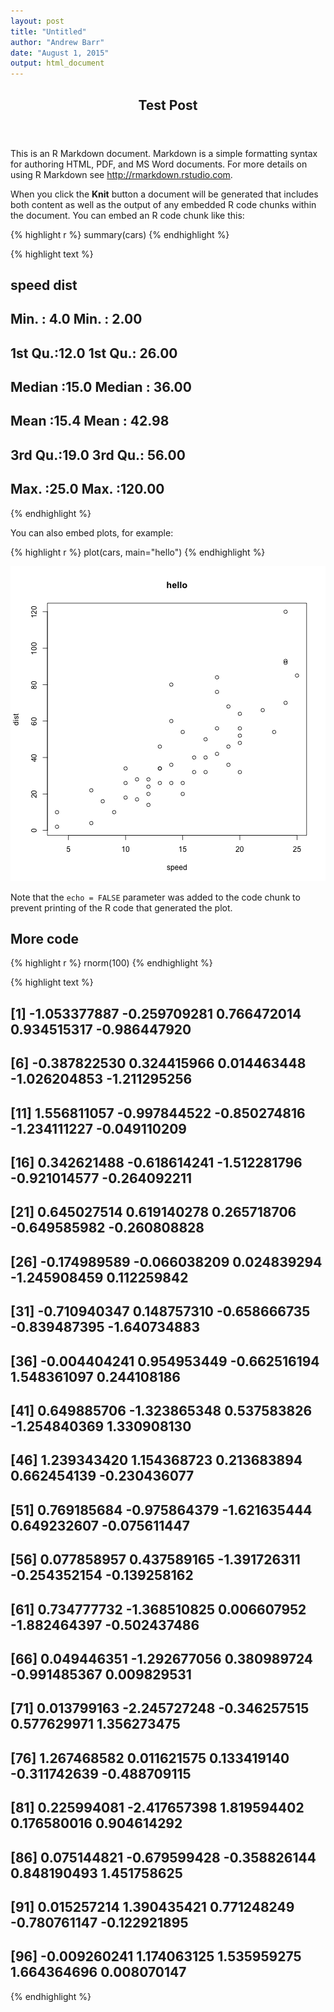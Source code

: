 ```yaml
---
layout: post
title: "Untitled"
author: "Andrew Barr"
date: "August 1, 2015"
output: html_document
---
```


<header class='major'>
  <h2>Test Post</h2>
</header>

This is an R Markdown document. Markdown is a simple formatting syntax for authoring HTML, PDF, and MS Word documents. For more details on using R Markdown see <http://rmarkdown.rstudio.com>.

When you click the **Knit** button a document will be generated that includes both content as well as the output of any embedded R code chunks within the document. You can embed an R code chunk like this:


{% highlight r %}
summary(cars)
{% endhighlight %}



{% highlight text %}
##      speed           dist       
##  Min.   : 4.0   Min.   :  2.00  
##  1st Qu.:12.0   1st Qu.: 26.00  
##  Median :15.0   Median : 36.00  
##  Mean   :15.4   Mean   : 42.98  
##  3rd Qu.:19.0   3rd Qu.: 56.00  
##  Max.   :25.0   Max.   :120.00
{% endhighlight %}

You can also embed plots, for example:


{% highlight r %}
plot(cars, main="hello")
{% endhighlight %}

![plot of chunk unnamed-chunk-2](/figure/source/2015-08-01-test-post/unnamed-chunk-2-1.png) 

Note that the `echo = FALSE` parameter was added to the code chunk to prevent printing of the R code that generated the plot.


## More code


{% highlight r %}
rnorm(100)
{% endhighlight %}



{% highlight text %}
##   [1] -1.053377887 -0.259709281  0.766472014  0.934515317 -0.986447920
##   [6] -0.387822530  0.324415966  0.014463448 -1.026204853 -1.211295256
##  [11]  1.556811057 -0.997844522 -0.850274816 -1.234111227 -0.049110209
##  [16]  0.342621488 -0.618614241 -1.512281796 -0.921014577 -0.264092211
##  [21]  0.645027514  0.619140278  0.265718706 -0.649585982 -0.260808828
##  [26] -0.174989589 -0.066038209  0.024839294 -1.245908459  0.112259842
##  [31] -0.710940347  0.148757310 -0.658666735 -0.839487395 -1.640734883
##  [36] -0.004404241  0.954953449 -0.662516194  1.548361097  0.244108186
##  [41]  0.649885706 -1.323865348  0.537583826 -1.254840369  1.330908130
##  [46]  1.239343420  1.154368723  0.213683894  0.662454139 -0.230436077
##  [51]  0.769185684 -0.975864379 -1.621635444  0.649232607 -0.075611447
##  [56]  0.077858957  0.437589165 -1.391726311 -0.254352154 -0.139258162
##  [61]  0.734777732 -1.368510825  0.006607952 -1.882464397 -0.502437486
##  [66]  0.049446351 -1.292677056  0.380989724 -0.991485367  0.009829531
##  [71]  0.013799163 -2.245727248 -0.346257515  0.577629971  1.356273475
##  [76]  1.267468582  0.011621575  0.133419140 -0.311742639 -0.488709115
##  [81]  0.225994081 -2.417657398  1.819594402  0.176580016  0.904614292
##  [86]  0.075144821 -0.679599428 -0.358826144  0.848190493  1.451758625
##  [91]  0.015257214  1.390435421  0.771248249 -0.780761147 -0.122921895
##  [96] -0.009260241  1.174063125  1.535959275  1.664364696  0.008070147
{% endhighlight %}
